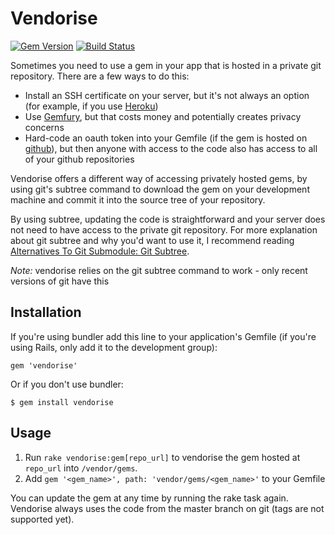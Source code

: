 # Vendorise

[![Gem Version](https://badge.fury.io/rb/vendorise.png)](http://badge.fury.io/rb/vendorise)
[![Build Status](https://travis-ci.org/New-Bamboo/vendorise.png)](https://travis-ci.org/New-Bamboo/vendorise)


Sometimes you need to use a gem in your app that is hosted in a private git repository. There are a few ways to do this:

* Install an SSH certificate on your server, but it's not always an option (for example, if you use [Heroku](http://heroku.com))
* Use [Gemfury](http://gemfury.com), but that costs money and potentially creates privacy concerns
* Hard-code an oauth token into your Gemfile (if the gem is hosted on [github](http://github.com)), but then anyone with access to the code also has access to all of your github repositories

Vendorise offers a different way of accessing privately hosted gems, by using git's subtree command to download the gem on your development machine and commit it into the source tree of your repository.

By using subtree, updating the code is straightforward and your server does not need to have access to the private git repository. For more explanation about git subtree and why you'd want to use it, I recommend reading [Alternatives To Git Submodule: Git Subtree](http://blogs.atlassian.com/2013/05/alternatives-to-git-submodule-git-subtree/).

*Note:* vendorise relies on the git subtree command to work - only recent versions of git have this

## Installation

If you're using bundler add this line to your application's Gemfile (if you're using Rails, only add it to the development group):

    gem 'vendorise'

Or if you don't use bundler:

    $ gem install vendorise

## Usage

1. Run `rake vendorise:gem[repo_url]` to vendorise the gem hosted at `repo_url` into `/vendor/gems`.
2. Add `gem '<gem_name>', path: 'vendor/gems/<gem_name>'` to your Gemfile

You can update the gem at any time by running the rake task again. Vendorise always uses the code from the master branch on git (tags are not supported yet).

